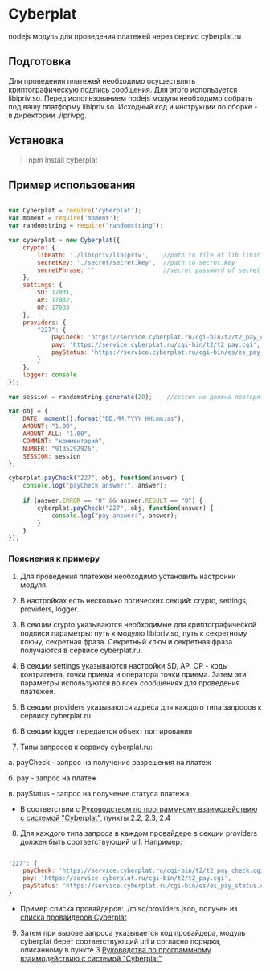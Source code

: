 # Cyberplat 

nodejs модуль для проведения платежей через сервис cyberplat.ru

## Подготовка

Для проведения платежей необходимо осуществлять криптографическую подпись сообщения. Для этого используется libipriv.so. Перед использованием nodejs модуля необходимо собрать под вашу платформу libipriv.so. Исходный код и инструкции по сборке - в директории ./iprivpg.


## Установка

> npm install cyberplat 


## Пример использования

`````javascript

var Cyberplat = require('cyberplat');
var moment = require('moment');
var randomstring = require("randomstring");

var cyberplat = new Cyberplat({
    crypto: {
        libPath: './libipriv/libipriv',    //path to file of lib libiriv
        secretKey: './secret/secret.key',  //path to secret.key
        secretPhrase: ''                   //secret password of secret key
    },
    settings: {
        SD: 17031,
        AP: 17032,
        OP: 17033
    },
    providers: {
        "227": {
            payCheck: 'https://service.cyberplat.ru/cgi-bin/t2/t2_pay_check.cgi',
            pay: 'https://service.cyberplat.ru/cgi-bin/t2/t2_pay.cgi',
            payStatus: 'https://service.cyberplat.ru/cgi-bin/es/es_pay_status.cgi'
        }
    },
    logger: console                  
});

var session = randomstring.generate(20);    //сессия не должна повторяться

var obj = {
    DATE: moment().format("DD.MM.YYYY HH:mm:ss"),
    AMOUNT: "1.00",
    AMOUNT_ALL: "1.00",
    COMMENT: "комментарий",
    NUMBER: "9135292926",
    SESSION: session
};

cyberplat.payCheck("227", obj, function(answer) {
    console.log("payCheck answer:", answer);
    
    if (answer.ERROR == "0" && answer.RESULT == "0") {
        cyberplat.payCheck("227", obj, function(answer) {
            console.log("pay answer:", answer);
        }
    }
});

`````

### Пояснения к примеру

1. Для проведения платежей необходимо установить настройки модуля.

2. В настройках есть несколько логических секций: crypto, settings, providers, logger.

3. В секции crypto указываются необходимые для криптографической подписи параметры: путь к модулю libipriv.so, путь к секретному ключу, секретная фраза. Секретный ключ и секретная фраза получаются в сервисе cyberplat.ru.

4. В секции settings указываются настройки SD, AP, OP - коды контрагента, точки приема и оператора точки приема. Затем эти параметры используются во всех сообщениях для проведения платежей.

5. В секции providers указываются адреса для каждого типа запросов к сервису cyberplat.ru.

6. В секции logger передается объект логгирования

7. Типы запросов к сервису cyberplat.ru:

а. payCheck - запрос на получение разрешения на платеж

б. pay - запрос на платеж

в. payStatus - запрос на получение статуса платежа


* В соответствии с [Руководством по программному взаимодействию с системой "Cyberplat"](http://www.cyberplat.ru/download/API_CyberPlat.pdf), пункты 2.2, 2.3, 2.4


8. Для каждого типа запроса в каждом провайдере в секции providers должен быть соответствующий url. Например: 

`````javascript

"227": {
    payCheck: 'https://service.cyberplat.ru/cgi-bin/t2/t2_pay_check.cgi',
    pay: 'https://service.cyberplat.ru/cgi-bin/t2/t2_pay.cgi',
    payStatus: 'https://service.cyberplat.ru/cgi-bin/es/es_pay_status.cgi'
}

`````

* Пример списка провайдеров: ./misc/providers.json, получен из [списка провайдеров Cyberplat](https://service.cyberplat.ru/cgi-bin/view_stat.utf/help.cgi)

9. Затем при вызове запроса указывается код провайдера, модуль cyberplat берет соответствующий url и согласно порядка, описанному в пункте 3 [Руководства по программному взаимодействию с системой "Cyberplat"](http://www.cyberplat.ru/download/API_CyberPlat.pdf)

